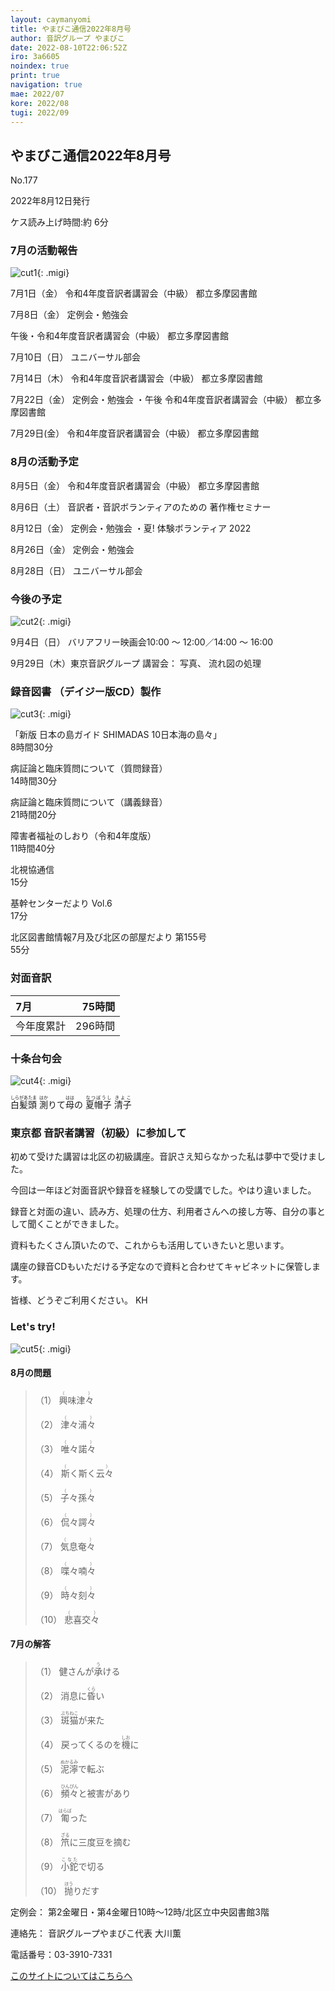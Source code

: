 ```yaml
---
layout: caymanyomi
title: やまびこ通信2022年8月号
author: 音訳グループ やまびこ
date: 2022-08-10T22:06:52Z
iro: 3a6605
noindex: true
print: true
navigation: true
mae: 2022/07
kore: 2022/08
tugi: 2022/09
---
```



## <span data-dur="4.141" data-begin="2.750" id="xmri_0001" markdown="1"> やまびこ通信2022年8月号</span>

<span data-dur="2.582" data-begin="6.891" id="xmri_0002" markdown="1">No.177</span>

<span data-dur="5.744" data-begin="9.473" id="xmri_0003" markdown="1">2022年8月12日発行</span>

<span class="infty_silent">ケス</span><span data-dur="1.416" data-begin="15.217" id="xmri_0004" markdown="1">読み上げ時間:</span><span data-dur="3.070" data-begin="16.633" id="xmri_0005" markdown="1">約 6分</span>

### <span data-dur="3.392" data-begin="19.703" id="xmri_0006" markdown="1"> 7月の活動報告</span>

![cut1](media/08/cut1.png){: .migi}

<span data-dur="2.156" data-begin="24.945" id="xmri_0008" markdown="1">7月1日（金）</span> <span data-dur="2.634" data-begin="27.101" id="xmri_0009" markdown="1">令和4年度音訳者講習会</span><span data-dur="1.120" data-begin="29.735" id="xmri_000A" markdown="1">（中級）</span> <span data-dur="2.487" data-begin="30.855" id="xmri_000B" markdown="1">都立多摩図書館</span>

<span data-dur="2.046" data-begin="33.342" id="xmri_000C" markdown="1">7月8日（金）</span> <span data-dur="2.636" data-begin="35.388" id="xmri_000D" markdown="1">定例会・勉強会</span>

<span data-dur="3.132" data-begin="38.024" id="xmri_000E" markdown="1">午後・令和4年度音訳者講習会</span><span data-dur="1.120" data-begin="41.156" id="xmri_000F" markdown="1">（中級）</span> <span data-dur="2.487" data-begin="42.276" id="xmri_0010" markdown="1">都立多摩図書館</span>

<span data-dur="2.078" data-begin="44.763" id="xmri_0011" markdown="1">7月10日（日）</span> <span data-dur="2.504" data-begin="46.841" id="xmri_0012" markdown="1">ユニバーサル部会</span>

<span data-dur="2.295" data-begin="49.345" id="xmri_0013" markdown="1">7月14日（木）</span> <span data-dur="2.635" data-begin="51.640" id="xmri_0014" markdown="1">令和4年度音訳者講習会</span><span data-dur="1.120" data-begin="54.275" id="xmri_0015" markdown="1">（中級）</span> <span data-dur="2.487" data-begin="55.395" id="xmri_0016" markdown="1">都立多摩図書館</span>

<span data-dur="2.416" data-begin="57.882" id="xmri_0017" markdown="1">7月22日（金）</span> <span data-dur="2.136" data-begin="60.298" id="xmri_0018" markdown="1">定例会・勉強会 ・</span><span data-dur="3.133" data-begin="62.434" id="xmri_0019" markdown="1">午後 令和4年度音訳者講習会</span><span data-dur="1.120" data-begin="65.567" id="xmri_001A" markdown="1">（中級）</span> <span data-dur="2.487" data-begin="66.687" id="xmri_001B" markdown="1">都立多摩図書館</span>

<span data-dur="2.425" data-begin="69.174" id="xmri_001C" markdown="1">7月29日(金）</span> <span data-dur="2.635" data-begin="71.599" id="xmri_001D" markdown="1">令和4年度音訳者講習会</span><span data-dur="1.120" data-begin="74.234" id="xmri_001E" markdown="1">（中級）</span> <span data-dur="3.886" data-begin="75.354" id="xmri_001F" markdown="1">都立多摩図書館</span>

### <span data-dur="3.281" data-begin="79.240" id="xmri_0020" markdown="1"> 8月の活動予定</span>

<span data-dur="2.041" data-begin="82.521" id="xmri_0021" markdown="1">8月5日（金）</span> <span data-dur="2.634" data-begin="84.562" id="xmri_0022" markdown="1">令和4年度音訳者講習会</span><span data-dur="1.120" data-begin="87.196" id="xmri_0023" markdown="1">（中級）</span> <span data-dur="2.487" data-begin="88.316" id="xmri_0024" markdown="1">都立多摩図書館</span>

<span data-dur="1.920" data-begin="90.803" id="xmri_0025" markdown="1">8月6日（土）</span> <span data-dur="5.077" data-begin="92.723" id="xmri_0026" markdown="1">音訳者・音訳ボランティアのための 著作権セミナー</span>

<span data-dur="2.287" data-begin="97.800" id="xmri_0027" markdown="1">8月12日（金）</span> <span data-dur="2.137" data-begin="100.087" id="xmri_0028" markdown="1">定例会・勉強会 ・</span><span data-dur="4.066" data-begin="102.224" id="xmri_0029" markdown="1">夏<span class="infty_silent">!</span> 体験ボランティア 2022</span>

<span data-dur="2.519" data-begin="106.290" id="xmri_002A" markdown="1">8月26日（金）</span> <span data-dur="2.986" data-begin="108.809" id="xmri_002B" markdown="1">定例会・勉強会</span>

<span data-dur="2.595" data-begin="111.795" id="xmri_002C" markdown="1">8月28日（日）</span> <span data-dur="3.903" data-begin="114.390" id="xmri_002D" markdown="1">ユニバーサル部会</span>

### <span data-dur="1.930" data-begin="118.293" id="xmri_002E" markdown="1"> 今後の予定</span>

![cut2](media/08/cut2.png){: .migi}

<span data-dur="1.900" data-begin="121.373" id="xmri_0030" markdown="1">9月4日（日）</span> <span data-dur="1.806" data-begin="123.273" id="xmri_0031" markdown="1">バリアフリー映画会</span><span data-dur="1.672" data-begin="125.079" id="xmri_0032" markdown="1">10:00 ～ 12:00／</span><span data-dur="2.772" data-begin="126.751" id="xmri_0033" markdown="1">14:00 ～ 16:00</span>

<span data-dur="2.320" data-begin="129.523" id="xmri_0034" markdown="1">9月29日（木）</span><span data-dur="2.831" data-begin="131.843" id="xmri_0035" markdown="1">東京音訳グループ 講習会： </span><span data-dur="4.305" data-begin="134.674" id="xmri_0036" markdown="1">写真<span class="infty_silent">、</span> 流れ図の処理</span>

### <span data-dur="4.728" data-begin="138.979" id="xmri_0037" markdown="1"> 録音図書<span class="infty_silent"> （</span>デイジー版CD<span class="infty_silent">）</span>製作</span>

![cut3](media/08/cut3.png){: .migi}

<span data-dur="5.706" data-begin="147.107" id="xmri_003A" markdown="1">「新版 日本の島ガイド SHIMADAS 10日本海の島々」</span>  
<span data-dur="2.747" data-begin="152.813" id="xmri_003B" markdown="1">8時間30分</span>

<span data-dur="2.865" data-begin="155.560" id="xmri_003C" markdown="1">病証論と臨床質問について</span><span data-dur="1.511" data-begin="158.425" id="xmri_003D" markdown="1">（質問録音）</span>  
<span data-dur="2.825" data-begin="159.936" id="xmri_003E" markdown="1">14時間30分</span>

<span data-dur="2.865" data-begin="162.761" id="xmri_003F" markdown="1">病証論と臨床質問について</span><span data-dur="1.355" data-begin="165.626" id="xmri_0040" markdown="1">（講義録音）</span>  
<span data-dur="3.021" data-begin="166.981" id="xmri_0041" markdown="1">21時間20分</span>

<span data-dur="2.038" data-begin="170.002" id="xmri_0042" markdown="1">障害者福祉のしおり</span><span data-dur="1.602" data-begin="172.040" id="xmri_0043" markdown="1">（令和4年度版）</span>  
<span data-dur="2.572" data-begin="173.642" id="xmri_0044" markdown="1">11時間40分</span>

<span data-dur="1.627" data-begin="176.214" id="xmri_0045" markdown="1">北視協通信</span>  
<span data-dur="2.005" data-begin="177.841" id="xmri_0046" markdown="1">15分</span>

<span data-dur="2.964" data-begin="179.846" id="xmri_0047" markdown="1">基幹センターだより Vol.6</span>  
<span data-dur="2.129" data-begin="182.810" id="xmri_0048" markdown="1">17分</span>

<span data-dur="5.707" data-begin="184.939" id="xmri_0049" markdown="1">北区図書館情報7月及び北区の部屋だより 第155号</span>  
<span data-dur="3.596" data-begin="190.646" id="xmri_004A" markdown="1">55分</span>

### <span data-dur="2.666" data-begin="194.242" id="xmri_004B" markdown="1"> 対面音訳</span>

<span data-dur="1.151" data-begin="196.908" id="xmri_004C" markdown="1">7月</span>|<span data-dur="2.402" data-begin="198.059" id="xmri_004D" markdown="1">75時間</span>
|:---|---:|
<span data-dur="1.591" data-begin="200.461" id="xmri_004E" markdown="1">今年度累計</span>|<span data-dur="4.284" data-begin="202.052" id="xmri_004F" markdown="1">296時間</span>

### <span data-dur="2.768" data-begin="206.336" id="xmri_0050" markdown="1"> 十条台句会</span>

![cut4](media/08/cut4.png){: .migi}

<span data-dur="8.087" data-begin="210.954" id="xmri_0052" markdown="1"><ruby>白髪頭<rp>(</rp><rt>しらがあたま</rt><rp>)</rp></ruby> <ruby>測<rp>(</rp><rt>はか</rt><rp>)</rp></ruby>りて<ruby>母<rp>(</rp><rt>はは</rt><rp>)</rp></ruby>の <ruby>夏帽子<rp>(</rp><rt>なつぼうし</rt><rp>)</rp></ruby>
<span class="haigo" data-dur="3.266" data-begin="219.041" id="xmri_0053" markdown="1"><ruby>清子<rp>(</rp><rt>きよこ</rt><rp>)</rp></ruby></span>

### <span data-dur=".500" data-begin="222.307" id="xmri_0054" markdown="1"></span> <span data-dur="5.331" data-begin="222.807" id="xmri_0055" markdown="1">東京都 音訳者講習<span class="infty_silent">（</span>初級<span class="infty_silent">）</span>に参加して</span>

<span data-dur="4.326" data-begin="228.138" id="xmri_0056" markdown="1">初めて受けた講習は北区の初級講座。</span><span data-dur="5.094" data-begin="232.464" id="xmri_0057" markdown="1">音訳さえ知らなかった私は夢中で受けました。</span>

<span data-dur="6.578" data-begin="237.558" id="xmri_0058" markdown="1">今回は一年ほど対面音訳や録音を経験しての受講でした。</span><span data-dur="2.960" data-begin="244.136" id="xmri_0059" markdown="1">やはり違いました。</span>

<span data-dur="2.112" data-begin="247.096" id="xmri_005A" markdown="1">録音と対面の違い、</span><span data-dur="1.099" data-begin="249.208" id="xmri_005B" markdown="1">読み方、</span><span data-dur="1.383" data-begin="250.307" id="xmri_005C" markdown="1">処理の仕方、</span><span data-dur="2.444" data-begin="251.690" id="xmri_005D" markdown="1">利用者さんへの接し方等、</span><span data-dur="4.095" data-begin="254.134" id="xmri_005E" markdown="1">自分の事として聞くことができました。</span>

<span data-dur="2.394" data-begin="258.229" id="xmri_005F" markdown="1">資料もたくさん頂いたので、</span><span data-dur="4.296" data-begin="260.623" id="xmri_0060" markdown="1">これからも活用していきたいと思います。</span>

<span data-dur="3.282" data-begin="264.919" id="xmri_0061" markdown="1">講座の録音CDもいただける予定なので</span><span data-dur="4.711" data-begin="268.201" id="xmri_0062" markdown="1">資料と合わせてキャビネットに保管します。</span>

<span data-dur="1.097" data-begin="272.912" id="xmri_0063" markdown="1">皆様、</span><span data-dur="3.182" data-begin="274.009" id="xmri_0064" markdown="1">どうぞご利用ください。</span>
<span class="haigo" data-dur="3.421" data-begin="277.191" id="xmri_0065" markdown="1">KH</span>

### <span data-dur=".500" data-begin="280.612" id="xmri_0066" markdown="1"></span> <span data-dur="2.340" data-begin="281.112" id="xmri_0067" markdown="1">Let's try!</span>

![cut5](media/08/cut5.png){: .migi}

#### <span data-dur="2.816" data-begin="285.302" id="xmri_0069" markdown="1"> 8月の問題</span>

<blockquote markdown="1">

<span class="infty_silent">（1） <ruby>興味津々<rp>(</rp><rt>（　　　）</rt><rp>)</rp></ruby></span>

<span class="infty_silent">（2） <ruby>津々浦々<rp>(</rp><rt>（　　　）</rt><rp>)</rp></ruby></span>

<span class="infty_silent">（3） <ruby>唯々諾々<rp>(</rp><rt>（　　　）</rt><rp>)</rp></ruby></span>

<span class="infty_silent">（4）<ruby> 斯く斯く云々<rp>(</rp><rt>（　　　）</rt><rp>)</rp></ruby></span>

<span class="infty_silent">（5） <ruby>子々孫々<rp>(</rp><rt>（　　　）</rt><rp>)</rp></ruby></span>

<span class="infty_silent">（6） <ruby>侃々諤々<rp>(</rp><rt>（　　　）</rt><rp>)</rp></ruby></span>

<span class="infty_silent">（7） <ruby>気息奄々<rp>(</rp><rt>（　　　）</rt><rp>)</rp></ruby></span>

<span class="infty_silent">（8） <ruby>喋々喃々<rp>(</rp><rt>（　　　）</rt><rp>)</rp></ruby></span>

<span class="infty_silent">（9） <ruby>時々刻々<rp>(</rp><rt>（　　　）</rt><rp>)</rp></ruby></span>

<span class="infty_silent">（10） <ruby>悲喜交々<rp>(</rp><rt>（　　　）</rt><rp>)</rp></ruby></span>

</blockquote>

#### <span data-dur="2.209" data-begin="292.643" id="xmri_006B" markdown="1"> 7月の解答</span>

<blockquote markdown="1">

<span data-dur="1.177" data-begin="294.852" id="xmri_006C" markdown="1">（1）</span> <span data-dur="1.970" data-begin="296.029" id="xmri_006D" markdown="1">健さんが<ruby>承<rp>(</rp><rt>う</rt><rp>)</rp></ruby>ける</span>

<span data-dur="1.016" data-begin="297.999" id="xmri_006E" markdown="1">（2）</span> <span data-dur="2.062" data-begin="299.015" id="xmri_006F" markdown="1">消息に<ruby>昏<rp>(</rp><rt>くら</rt><rp>)</rp></ruby>い</span>

<span data-dur="1.144" data-begin="301.077" id="xmri_0070" markdown="1">（3）</span> <span data-dur="2.019" data-begin="302.221" id="xmri_0071" markdown="1"><ruby>斑猫<rp>(</rp><rt>ぶちねこ</rt><rp>)</rp></ruby>が来た</span>

<span data-dur="1.119" data-begin="304.240" id="xmri_0072" markdown="1">（4）</span> <span data-dur="2.382" data-begin="305.359" id="xmri_0073" markdown="1">戻ってくるのを<ruby>機<rp>(</rp><rt>しお</rt><rp>)</rp></ruby>に</span>

<span data-dur="1.046" data-begin="307.741" id="xmri_0074" markdown="1">（5）</span> <span data-dur="2.053" data-begin="308.787" id="xmri_0075" markdown="1"><ruby>泥濘<rp>(</rp><rt>ぬかるみ</rt><rp>)</rp></ruby>で転ぶ</span>

<span data-dur="1.177" data-begin="310.840" id="xmri_0076" markdown="1">（6）</span> <span data-dur="2.425" data-begin="312.017" id="xmri_0077" markdown="1"><ruby>頻々<rp>(</rp><rt>ひんぴん</rt><rp>)</rp></ruby>と被害があり</span>

<span data-dur="1.170" data-begin="314.442" id="xmri_0078" markdown="1">（7）</span> <span data-dur="1.689" data-begin="315.612" id="xmri_0079" markdown="1"><ruby>匍<rp>(</rp><rt>はらば</rt><rp>)</rp></ruby>った</span>

<span data-dur="1.211" data-begin="317.301" id="xmri_007A" markdown="1">（8）</span> <span data-dur="2.455" data-begin="318.512" id="xmri_007B" markdown="1"><ruby>笊<rp>(</rp><rt>ざる</rt><rp>)</rp></ruby>に三度豆を摘む</span>

<span data-dur="1.197" data-begin="320.967" id="xmri_007C" markdown="1">（9）</span> <span data-dur="1.759" data-begin="322.164" id="xmri_007D" markdown="1"><ruby>小鉈<rp>(</rp><rt>こなた</rt><rp>)</rp></ruby>で切る</span>

<span data-dur="1.137" data-begin="323.923" id="xmri_007E" markdown="1">（10）</span> <span data-dur="1.695" data-begin="325.060" id="xmri_007F" markdown="1"><ruby>抛<rp>(</rp><rt>ほう</rt><rp>)</rp></ruby>りだす</span>

</blockquote>

<span data-dur="1.205" data-begin="326.755" id="xmri_0080" markdown="1">定例会：</span> <span data-dur="4.115" data-begin="327.960" id="xmri_0081" markdown="1">第2金曜日・第4金曜日10時～12時</span><span data-dur="3.047" data-begin="332.075" id="xmri_0082" markdown="1">/北区立中央図書館3階</span>

<span data-dur="1.319" data-begin="335.122" id="xmri_0083" markdown="1">連絡先：</span> <span data-dur="3.965" data-begin="336.441" id="xmri_0084" markdown="1">音訳グループやまびこ代表 大川薫</span>

<span data-dur="1.409" data-begin="340.406" id="xmri_0085" markdown="1">電話番号：</span><span data-dur="4.305" data-begin="341.815" id="xmri_0086" markdown="1">03-3910-7331</span>

<a href="mailto:ymbk2016ml@gmail.com?Subject=やまびこウェブサイトについて" data-dur="5.930" data-begin="346.120" id="xmri_0087" markdown="1">このサイトについてはこちらへ</a>


